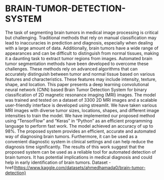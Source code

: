 # BRAIN-TUMOR-DETECTION-SYSTEM
The task of segmenting brain tumors in medical image processing is critical but 
challenging. Traditional methods that rely on manual classification may lead to inaccuracies in 
prediction and diagnosis, especially when dealing with a large amount of data. Additionally, brain 
tumors have a wide range of appearances and can be difficult to distinguish from normal tissues, 
making it a daunting task to extract tumor regions from images. Automated brain tumor 
segmentation methods have been developed to overcome these challenges. These methods rely on 
advanced algorithms that can accurately distinguish between tumor and normal tissue based on 
various features and characteristics. These features may include intensity, texture, shape, and 
location. This paper presents a deep learning convolutional neural network (CNN) based Brain 
Tumor Detection System for binary classification of 2D magnetic resonance imaging (MRI) 
images. The model was trained and tested on a dataset of 3300 2D MRI images and a scalable 
user-friendly interface is developed using streamlit. We have taken various MRI images with 
diverse tumor sizes, locations, shapes, and different image intensities to train the model. We have 
implemented our proposed method using “TensorFlow” and “Keras” in “Python” as an efficient 
programming language to perform fast work. The model achieved an accuracy of up to 98%. The 
proposed system provides an efficient, accurate and automated way of diagnosing brain tumors. 
Furthermore, it can be used as a convenient diagnostic system in clinical settings and can help 
reduce the diagnosis time significantly. The results of this work suggest that the proposed system 
can be used as a reliable tool for automated detection of brain tumors. It has potential implications 
in medical diagnosis and could help in early identification of brain tumors.
Dataset - href{https://www.kaggle.com/datasets/ahmedhamada0/brain-tumor-detection}
